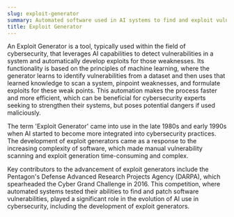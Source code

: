 ```yaml
---
slug: exploit-generator
summary: Automated software used in AI systems to find and exploit vulnerabilities in other software.
title: Exploit Generator
---
```


An Exploit Generator is a tool, typically used within the field of cybersecurity, that leverages AI capabilities to detect vulnerabilities in a system and automatically develop exploits for those weaknesses. Its functionality is based on the principles of machine learning, where the generator learns to identify vulnerabilities from a dataset and then uses that learned knowledge to scan a system, pinpoint weaknesses, and formulate exploits for these weak points. This automation makes the process faster and more efficient, which can be beneficial for cybersecurity experts seeking to strengthen their systems, but poses potential dangers if used maliciously.

The term 'Exploit Generator' came into use in the late 1980s and early 1990s when AI started to become more integrated into cybersecurity practices. The development of exploit generators came as a response to the increasing complexity of software, which made manual vulnerability scanning and exploit generation time-consuming and complex.

Key contributors to the advancement of exploit generators include the Pentagon's Defense Advanced Research Projects Agency (DARPA), which spearheaded the Cyber Grand Challenge in 2016. This competition, where automated systems tested their abilities to find and patch software vulnerabilities, played a significant role in the evolution of AI use in cybersecurity, including the development of exploit generators.
